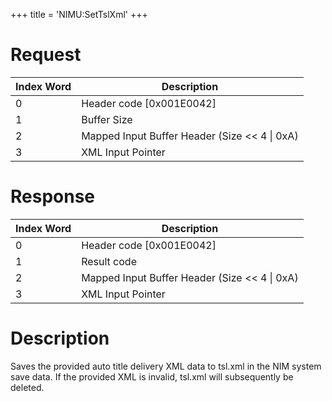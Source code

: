+++
title = 'NIMU:SetTslXml'
+++

# Request

| Index Word | Description                                     |
|------------|-------------------------------------------------|
| 0          | Header code \[0x001E0042\]                      |
| 1          | Buffer Size                                     |
| 2          | Mapped Input Buffer Header (Size \<\< 4 \| 0xA) |
| 3          | XML Input Pointer                               |

# Response

| Index Word | Description                                     |
|------------|-------------------------------------------------|
| 0          | Header code \[0x001E0042\]                      |
| 1          | Result code                                     |
| 2          | Mapped Input Buffer Header (Size \<\< 4 \| 0xA) |
| 3          | XML Input Pointer                               |

# Description

Saves the provided auto title delivery XML data to tsl.xml in the NIM
system save data. If the provided XML is invalid, tsl.xml will
subsequently be deleted.